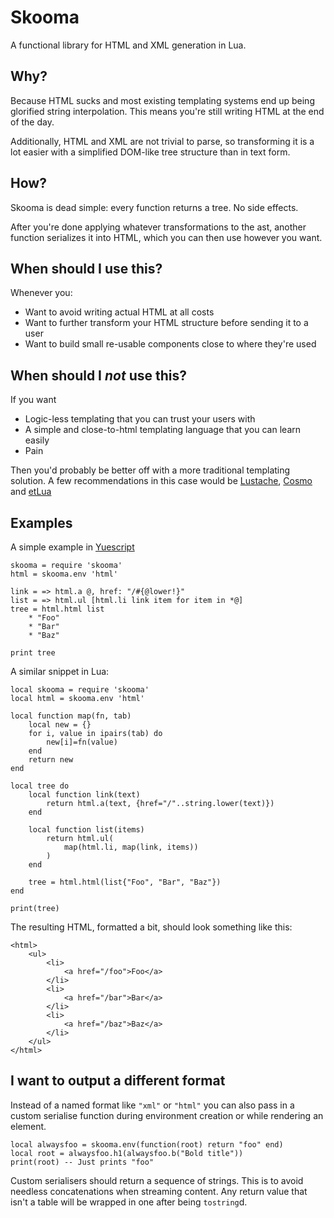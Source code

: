 Skooma
================================================================================

A functional library for HTML and XML generation in Lua.

Why?
----------------------------------------

Because HTML sucks and most existing templating systems end up being glorified
string interpolation. This means you're still writing HTML at the end of the
day.

Additionally, HTML and XML are not trivial to parse, so transforming it is a
lot easier with a simplified DOM-like tree structure than in text form.

How?
----------------------------------------

Skooma is dead simple: every function returns a tree. No side effects.

After you're done applying whatever transformations to the ast, another function
serializes it into HTML, which you can then use however you want.

When should I use this?
----------------------------------------

Whenever you:

- Want to avoid writing actual HTML at all costs
- Want to further transform your HTML structure before sending it to a user
- Want to build small re-usable components close to where they're used

When should I *not* use this?
----------------------------------------

If you want

- Logic-less templating that you can trust your users with
- A simple and close-to-html templating language that you can learn easily
- Pain

Then you'd probably be better off with a more traditional templating solution.
A few recommendations in this case would be [Lustache][lustache], [Cosmo][cosmo]
and [etLua][etlua]

Examples
----------------------------------------

A simple example in [Yuescript][yuescript]

	skooma = require 'skooma'
	html = skooma.env 'html'

	link = => html.a @, href: "/#{@lower!}"
	list = => html.ul [html.li link item for item in *@]
	tree = html.html list
		* "Foo"
		* "Bar"
		* "Baz"

	print tree

A similar snippet in Lua:

	local skooma = require 'skooma'
	local html = skooma.env 'html'

	local function map(fn, tab)
		local new = {}
		for i, value in ipairs(tab) do
			new[i]=fn(value)
		end
		return new
	end

	local tree do
		local function link(text)
			return html.a(text, {href="/"..string.lower(text)})
		end

		local function list(items)
			return html.ul(
				map(html.li, map(link, items))
			)
		end

		tree = html.html(list{"Foo", "Bar", "Baz"})
	end

	print(tree)

The resulting HTML, formatted a bit, should look something like this:

	<html>
		<ul>
			<li>
				<a href="/foo">Foo</a>
			</li>
			<li>
				<a href="/bar">Bar</a>
			</li>
			<li>
				<a href="/baz">Baz</a>
			</li>
		</ul>
	</html>

I want to output a different format
----------------------------------------

Instead of a named format like `"xml"` or `"html"` you can also pass in a custom
serialise function during environment creation or while rendering an element.

	local alwaysfoo = skooma.env(function(root) return "foo" end)
	local root = alwaysfoo.h1(alwaysfoo.b("Bold title"))
	print(root) -- Just prints "foo"

Custom serialisers should return a sequence of strings. This is to avoid
needless concatenations when streaming content. Any return value that isn't
a table will be wrapped in one after being `tostring`d.

[cosmo]: https://github.com/LuaDist/cosmo
[etlua]: https://github.com/leafo/etlua
[yuescript]: http://yuescript.org
[moonxml]: http://github.com/darkwiiplayer/moonxml
[lustache]: https://github.com/Olivine-Labs/lustache
